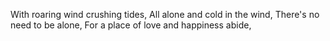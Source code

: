 With roaring wind crushing tides,
All alone and cold in the wind,
There's no need to be alone,
For a place of love and happiness abide,

